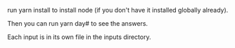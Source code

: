 run yarn install to install node (if you don't have it installed globally already). 

Then you can run yarn day# to see the answers. 

Each input is in its own file in the inputs directory.
